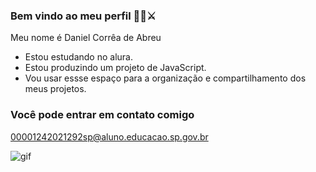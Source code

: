 ### Bem vindo ao meu perfil 🐱‍👤⚔

Meu nome é Daniel Corrêa de Abreu

- Estou estudando no alura.
- Estou produzindo um projeto de JavaScript.
- Vou usar essse espaço para a organização e compartilhamento dos meus projetos.

### Você pode entrar em contato comigo

00001242021292sp@aluno.educacao.sp.gov.br


![gif](https://media1.tenor.com/m/SnMhyH-fUSIAAAAC/dragon-ball-goku.gif)



